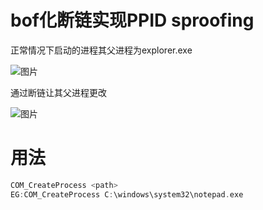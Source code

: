 # bof化断链实现PPID sproofing

正常情况下启动的进程其父进程为explorer.exe

![图片](https://github.com/ziansec/Snake/assets/81213597/714db7cd-bdf1-462e-9af8-b96369e2b83c)

通过断链让其父进程更改

![图片](https://github.com/ziansec/Snake/assets/81213597/acc7e37d-3ab5-43d2-9355-7e2cee3b1429)


# 用法

```c++
COM_CreateProcess <path>
EG:COM_CreateProcess C:\windows\system32\notepad.exe
```
